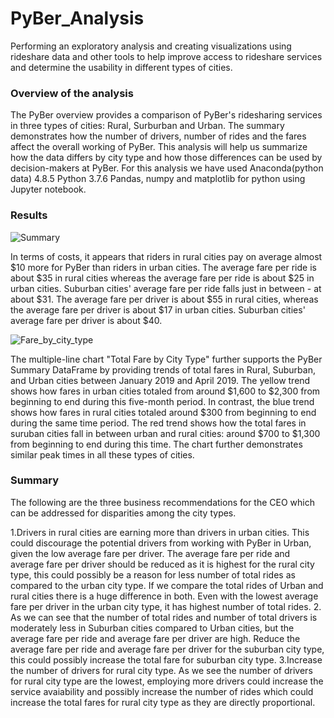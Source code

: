# PyBer_Analysis

Performing an exploratory analysis and creating visualizations using rideshare data and other tools to help improve access to rideshare services and determine the usability in different types of cities.

### Overview of the analysis

The PyBer overview provides a comparison of PyBer's ridesharing services in three types of cities: Rural, Surburban and Urban. The summary demonstrates how the number of drivers, number of rides and the fares affect the overall working of PyBer. This analysis will help us summarize how the data differs by city type and how those differences can be used by decision-makers at PyBer.
For this analysis we have used Anaconda(python data) 4.8.5 Python 3.7.6 Pandas, numpy and matplotlib for python using Jupyter notebook.


### Results

![Summary](https://user-images.githubusercontent.com/75771291/105615740-74262080-5d98-11eb-8af2-fae0ed744d14.png)

In terms of costs, it appears that riders in rural cities pay on average almost $10 more for PyBer than riders in urban cities. The average fare per ride is about $35 in rural cities whereas the average fare per ride is about $25 in urban cities. Suburban cities' average fare per ride falls just in between - at about $31. The average fare per driver is about $55 in rural cities, whereas the average fare per driver is about $17 in urban cities. Suburban cities' average fare per driver is about $40.



![Fare_by_city_type](https://user-images.githubusercontent.com/75771291/105615755-9455df80-5d98-11eb-86ca-5a0d67a6e6c6.png)


The multiple-line chart "Total Fare by City Type" further supports the PyBer Summary DataFrame by providing trends of total fares in Rural, Suburban, and Urban cities between January 2019 and April 2019. The yellow trend shows how fares in urban cities totaled from around $1,600 to $2,300 from beginning to end during this five-month period. In contrast, the blue trend shows how fares in rural cities totaled around $300 from beginning to end during the same time period. The red trend shows how the total fares in suruban cities fall in between urban and rural cities: around $700 to $1,300 from beginning to end during this time. The chart further demonstrates similar peak times in all these types of cities.


### Summary

The following are the three business recommendations for the CEO which can be addressed for disparities among the city types.

1.Drivers in rural cities are earning more than drivers in urban cities. This could discourage the potential drivers from working with PyBer in Urban, given the low average fare per driver. The average fare per ride and average fare per driver should be reduced as it is highest for the rural city type, this could possibly be a reason for less number of total rides as compared to the urban city type. If we compare the total rides of Urban and rural cities there is a huge difference in both. Even with the lowest average fare per driver in the urban city type, it has highest number of total rides.
2. As we can see that the number of total rides and number of total drivers is moderately less in Suburban cities compared to Urban cities, but the average fare per ride and average fare per driver are high. Reduce the average fare per ride and average fare per driver for the suburban city type, this could possibly increase the total fare for suburban city type.
3.Increase the number of drivers for rural city type. As we see the number of drivers for rural city type are the lowest, employing more drivers could increase the service avaiability and possibly increase the number of rides which could increase the total fares for rural city type as they are directly proportional.
